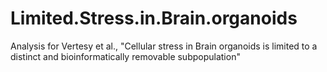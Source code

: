# Limited.Stress.in.Brain.organoids
Analysis for Vertesy et al., "Cellular stress in Brain organoids is limited to a distinct and bioinformatically removable subpopulation"
